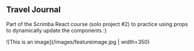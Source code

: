 ## Travel Journal

Part of the Scrimba React course (solo project #2) to practice using props to dynamically update the components :) 

![This is an image](/images/featureimage.jpg | width=350)

